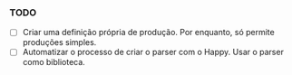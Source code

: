 ### TODO

- [ ] Criar uma definição própria de produção. Por enquanto, só permite produções simples.
- [ ] Automatizar o processo de criar o parser com o Happy. Usar o parser como biblioteca.
